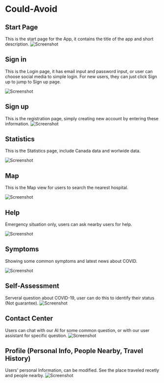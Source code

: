 # Could-Avoid

## Start Page		
  This is the start page for the App, it contains the title of the app and short description.
  ![Screenshot](1.png)
## Sign in 		
  This is the Login page, it has email input and password input, or user can choose social media to simple login. For new users, they can just click Sign up to jump to Sign up       page.
  
  ![Screenshot](2.png)
## Sign up
  This is the registration page, simply creating new account by entering these information.
  ![Screenshot](3.png)
## Statistics			
  This is the Statistics page, include Canada data and worlwide data.
  
  ![Screenshot](4.png)
## Map				
  This is the Map view for users to search the nearest hospital. 
  
  ![Screenshot](5.png)
## Help  
  Emergency situation only, users can ask nearby users for help.
  
  ![Screenshot](6.png)
## Symptoms		
  Showing some common symptoms and latest news about COVID.
  
  ![Screenshot](7.png)
## Self-Assessment		
  Serveral question about COVID-19, user can do this to identify their status (Not guarantee).
  ![Screenshot](8.png)
## Contact Center 
  Users can chat with our AI for some common question, or with our user assistant for specific question.
  ![Screenshot](9.png)
## Profile (Personal Info, People Nearby, Travel History) 
  Users' personal Information, can be modified. See the place traveled recetly and people nearby.
  ![Screenshot](10.png)
